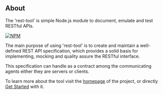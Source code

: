 ## About

The 'rest-tool' is simple Node.js module to document, emulate and test RESTful APIs. 

[![NPM](https://nodei.co/npm-dl/rest-tool.png?months=12)](https://nodei.co/npm/rest-tool/)

The main purpose of using 'rest-tool' is to create and maintain a well-defined REST API specification, which provides a solid basis for implementing, mocking and quality assure the RESTful interface.

This specification can handle as a contract among the communicating agents either they are servers or clients.

To learn more about the tool visit the [homepage](http://tombenke.github.io/rest-tool/) of the project, or directly [Get Started](http://tombenke.github.io/rest-tool/docs/getStarted.html) with it.
